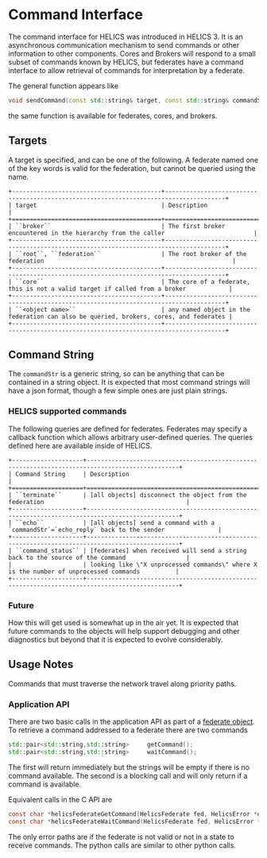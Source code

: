 # Command Interface

The command interface for HELICS was introduced in HELICS 3. It is an asynchronous communication mechanism to send commands or other information to other components.
Cores and Brokers will respond to a small subset of commands known by HELICS, but federates have a command interface to allow retrieval of commands for interpretation by a federate.

The general function appears like

```cpp
void sendCommand(const std::string& target, const std::string& commandStr)
```

the same function is available for federates, cores, and brokers.

## Targets

A target is specified, and can be one of the following. A federate named one of the key words is valid for the federation, but cannot be queried using the name.

```{eval-rst}
+------------------------------------------+---------------------------------------------------------------------------------------+
| target                                   | Description                                                                           |
+==========================================+=======================================================================================+
| ``broker``                               | The first broker encountered in the hierarchy from the caller                         |
+------------------------------------------+---------------------------------------------------------------------------------------+
| ``root``, ``federation``                 | The root broker of the federation                                                     |
+------------------------------------------+---------------------------------------------------------------------------------------+
| ``core``                                 | The core of a federate, this is not a valid target if called from a broker            |
+------------------------------------------+---------------------------------------------------------------------------------------+
| ``<object name>``                        | any named object in the federation can also be queried, brokers, cores, and federates |
+------------------------------------------+---------------------------------------------------------------------------------------+
```

## Command String

The `commandStr` is a generic string, so can be anything that can be contained in a string object. It is expected that most command strings will have a json format, though a few simple ones are just plain strings.

### HELICS supported commands

The following queries are defined for federates. Federates may specify a callback function which allows arbitrary user-defined queries. The queries defined here are available inside of HELICS.

```{eval-rst}
+--------------------+------------------------------------------------------------------------------------------------+
| Command String     | Description                                                                                    |
+====================+================================================================================================+
| ``terminate``      | [all objects] disconnect the object from the federation                                        |
+--------------------+------------------------------------------------------------------------------------------------+
| ``echo``           | [all objects] send a command with a `commandStr`=`echo_reply` back to the sender               |
+--------------------+------------------------------------------------------------------------------------------------+
| ``command_status`` | [federates] when received will send a string back to the source of the command                 |
|                    | looking like \"X unprocessed commands\" where X is the number of unprocessed commands          |
+--------------------+------------------------------------------------------------------------------------------------+
```

### Future

How this will get used is somewhat up in the air yet. It is expected that future commands to the objects will help support debugging and other diagnostics but beyond that it is expected to evolve considerably.

## Usage Notes

Commands that must traverse the network travel along priority paths.

### Application API

There are two basic calls in the application API as part of a [federate object](https://docs.helics.org/en/latest/doxygen/classhelics_1_1Federate.html).
To retrieve a command addressed to a federate there are two commands

```cpp
std::pair<std::string,std::string>     getCommand();
std::pair<std::string,std::string>     waitCommand();
```

The first will return immediately but the strings will be empty if there is no command available.
The second is a blocking call and will only return if a command is available.

Equivalent calls in the C API are

```c
const char *helicsFederateGetCommand(HelicsFederate fed, HelicsError *err);
const char *helicsFederateWaitCommand(HelicsFederate fed, HelicsError *err);
```

The only error paths are if the federate is not valid or not in a state to receive commands.
The python calls are similar to other python calls.
